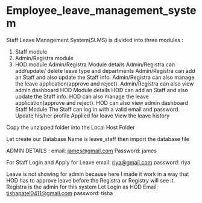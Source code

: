 # Employee_leave_management_system
Staff Leave Management System(SLMS) is divided into three modules : 
 1. Staff module 
 2. Admin/Registra module 
 3. HOD module
 Admin/Registra Module details 
 Admin/Registra can add/update/ delete leave type and departments 
 Admin/Registra can add an Staff and also update the Staff info. 
 Admin/Registra can also manage the leave application(approve and reject).
 Admin/Registra can also view admin dashboard
 HOD Module details 
 HOD can add an Staff and also update the Staff info.
 HOD can also manage the leave application(approve and reject). 
 HOD can also view admin dashboard 
 Staff Module 
 The Staff can log in with a valid email and password.
 Update his/her profile Applied for leave 
 View the leave history

Copy the unzipped folder into the Local Host Folder

Let create our Database Name is leave_staff
then import the database file 

ADMIN DETAILS : email: james@gmail.com
                Password: james
               
 For Staff Login and Apply for Leave 
 email: riya@gmail.com
 password: riya
 
 Leave is not showing for admin because here I made it work in a way that HOD has to approve leave before the Registra or Registry will see it.
 Registra is the admin for this system
  Let Login as HOD
  Email: tishapatel0411@gmail.com
  password: tisha
  
